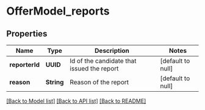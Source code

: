 # OfferModel_reports
## Properties

Name | Type | Description | Notes
------------ | ------------- | ------------- | -------------
**reporterId** | **UUID** | Id of the candidate that issued the report | [default to null]
**reason** | **String** | Reason of the report | [default to null]

[[Back to Model list]](../README.md#documentation-for-models) [[Back to API list]](../README.md#documentation-for-api-endpoints) [[Back to README]](../README.md)

